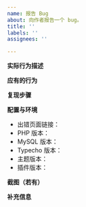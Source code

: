 ```yaml
---
name: 报告 Bug
about: 向作者报告一个 bug。
title: ''
labels: ''
assignees: ''

---
```


<!--
注意：若不提供完整且有效的信息，你将很难获得帮助。
-->

**实际行为描述**


**应有的行为**


**复现步骤**

**配置与环境**
* 出错页面链接：
* PHP 版本：
* MySQL 版本：
* Typecho 版本：
* 主题版本：
* 插件版本：


**截图（若有）**


**补充信息**
<!--
请先在网站根目录 config.inc.php 中添加
define('__TYPECHO_DEBUG__', true);
然后将复现时的报错信息附在这里（若有）。
其它信息也可以在这里补充。
-->
